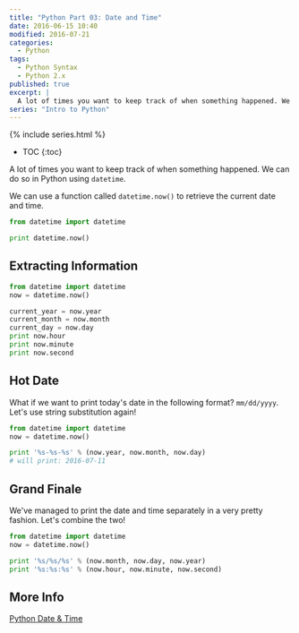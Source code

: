 ```yaml
---
title: "Python Part 03: Date and Time"
date: 2016-06-15 10:40
modified: 2016-07-21
categories:
  - Python
tags:
  - Python Syntax
  - Python 2.x
published: true
excerpt: |
  A lot of times you want to keep track of when something happened. We can do so in Python using `datetime`.
series: "Intro to Python"	
---
```

{% include series.html %}

* TOC
{:toc}

A lot of times you want to keep track of when something happened. We can do so in Python using `datetime`.

We can use a function called `datetime.now()` to retrieve the current date and time.

```python
from datetime import datetime

print datetime.now()
```

## Extracting Information

```python
from datetime import datetime
now = datetime.now()

current_year = now.year
current_month = now.month
current_day = now.day
print now.hour
print now.minute
print now.second
```

## Hot Date

What if we want to print today's date in the following format? `mm/dd/yyyy`. Let's use string substitution again!

```python
from datetime import datetime
now = datetime.now()

print '%s-%s-%s' % (now.year, now.month, now.day)
# will print: 2016-07-11
```

## Grand Finale

We've managed to print the date and time separately in a very pretty fashion. Let's combine the two!

```python
from datetime import datetime
now = datetime.now()

print '%s/%s/%s' % (now.month, now.day, now.year)
print '%s:%s:%s' % (now.hour, now.minute, now.second)
```

## More Info

[Python Date & Time](http://www.tutorialspoint.com/python/python_date_time.htm)
